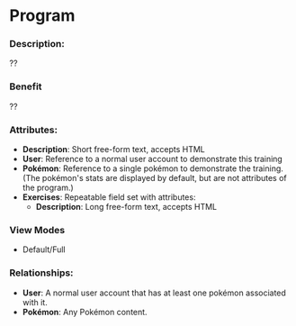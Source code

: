 # Program

### Description:
??

### Benefit
??

### Attributes:

* **Description**: Short free-form text, accepts HTML
* **User**: Reference to a normal user account to demonstrate this training
* **Pokémon**: Reference to a single pokémon to demonstrate the training.
  (The pokémon's stats are displayed by default, but are not attributes of
  the program.)
* **Exercises**: Repeatable field set with attributes:
  * **Description**: Long free-form text, accepts HTML

### View Modes

* Default/Full

### Relationships:

* **User**: A normal user account that has at least one pokémon associated with it.
* **Pokémon**: Any Pokémon content.
